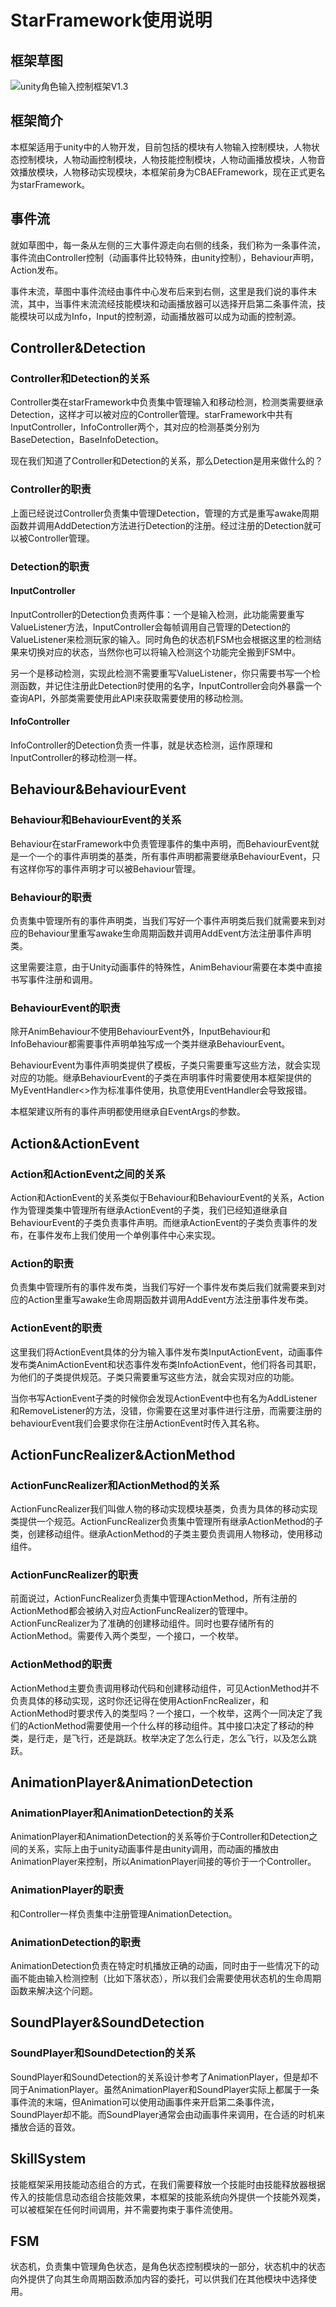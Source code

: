 # StarFramework使用说明

## 框架草图

![unity角色输入控制框架V1.3](D:\桌面文件\unity学习日志\CSDN博客\starframework\img\unity角色输入控制框架V1.3.png)

## 框架简介

本框架适用于unity中的人物开发，目前包括的模块有人物输入控制模块，人物状态控制模块，人物动画控制模块，人物技能控制模块，人物动画播放模块，人物音效播放模块，人物移动实现模块，本框架前身为CBAEFramework，现在正式更名为starFramework。

## 事件流

就如草图中，每一条从左侧的三大事件源走向右侧的线条，我们称为一条事件流，事件流由Controller控制（动画事件比较特殊，由unity控制），Behaviour声明，Action发布。

事件末流，草图中事件流经由事件中心发布后来到右侧，这里是我们说的事件末流，其中，当事件末流流经技能模块和动画播放器可以选择开启第二条事件流，技能模块可以成为Info，Input的控制源，动画播放器可以成为动画的控制源。

## Controller&Detection

### Controller和Detection的关系

Controller类在starFramework中负责集中管理输入和移动检测，检测类需要继承Detection，这样才可以被对应的Controller管理。starFramework中共有InputController，InfoController两个，其对应的检测基类分别为BaseDetection，BaseInfoDetection。

现在我们知道了Controller和Detection的关系，那么Detection是用来做什么的？

### Controller的职责

上面已经说过Controller负责集中管理Detection，管理的方式是重写awake周期函数并调用AddDetection方法进行Detection的注册。经过注册的Detection就可以被Controller管理。

### Detection的职责

#### InputController

InputController的Detection负责两件事：一个是输入检测，此功能需要重写ValueListener方法，InputController会每帧调用自己管理的Detection的ValueListener来检测玩家的输入。同时角色的状态机FSM也会根据这里的检测结果来切换对应的状态，当然你也可以将输入检测这个功能完全搬到FSM中。

另一个是移动检测，实现此检测不需要重写ValueListener，你只需要书写一个检测函数，并记住注册此Detection时使用的名字，InputController会向外暴露一个查询API，外部类需要使用此API来获取需要使用的移动检测。

#### InfoController

InfoController的Detection负责一件事，就是状态检测，运作原理和InputController的移动检测一样。

## Behaviour&BehaviourEvent

### Behaviour和BehaviourEvent的关系

Behaviour在starFramework中负责管理事件的集中声明，而BehaviourEvent就是一个一个的事件声明类的基类，所有事件声明都需要继承BehaviourEvent，只有这样你写的事件声明才可以被Behaviour管理。

### Behaviour的职责

负责集中管理所有的事件声明类，当我们写好一个事件声明类后我们就需要来到对应的Behaviour里重写awake生命周期函数并调用AddEvent方法注册事件声明类。

这里需要注意，由于Unity动画事件的特殊性，AnimBehaviour需要在本类中直接书写事件注册和调用。

### BehaviourEvent的职责

除开AnimBehaviour不使用BehaviourEvent外，InputBehaviour和InfoBehaviour都需要事件声明单独写成一个类并继承BehaviourEvent。

BehaviourEvent为事件声明类提供了模板，子类只需要重写这些方法，就会实现对应的功能。继承BehaviourEvent的子类在声明事件时需要使用本框架提供的MyEventHandler<>作为标准事件使用，执意使用EventHandler会导致报错。

本框架建议所有的事件声明都使用继承自EventArgs的参数。

## Action&ActionEvent

### Action和ActionEvent之间的关系

Action和ActionEvent的关系类似于Behaviour和BehaviourEvent的关系，Action作为管理类集中管理所有继承ActionEvent的子类，我们已经知道继承自BehaviourEvent的子类负责事件声明。而继承ActionEvent的子类负责事件的发布，在事件发布上我们使用一个单例事件中心来实现。

### Action的职责

负责集中管理所有的事件发布类，当我们写好一个事件发布类后我们就需要来到对应的Action里重写awake生命周期函数并调用AddEvent方法注册事件发布类。

### ActionEvent的职责

这里我们将ActionEvent具体的分为输入事件发布类InputActionEvent，动画事件发布类AnimActionEvent和状态事件发布类InfoActionEvent，他们将各司其职，为他们的子类提供规范。子类只需要重写这些方法，就会实现对应的功能。

当你书写ActionEvent子类的时候你会发现ActionEvent中也有名为AddListener和RemoveListener的方法，没错，你需要在这里对事件进行注册，而需要注册的behaviourEvent我们会要求你在注册ActionEvent时传入其名称。

## ActionFuncRealizer&ActionMethod

### ActionFuncRealizer和ActionMethod的关系

ActionFuncRealizer我们叫做人物的移动实现模块基类，负责为具体的移动实现类提供一个规范。ActionFuncRealizer负责集中管理所有继承ActionMethod的子类，创建移动组件。继承ActionMethod的子类主要负责调用人物移动，使用移动组件。

### ActionFuncRealizer的职责

前面说过，ActionFuncRealizer负责集中管理ActionMethod，所有注册的ActionMethod都会被纳入对应ActionFuncRealizer的管理中。ActionFuncRealizer为了准确的创建移动组件。同时也要存储所有的ActionMethod。需要传入两个类型，一个接口，一个枚举。

### ActionMethod的职责

ActionMethod主要负责调用移动代码和创建移动组件，可见ActionMethod并不负责具体的移动实现，这时你还记得在使用ActionFncRealizer，和ActionMethod时要求传入的类型吗？一个接口，一个枚举，这两个一同决定了我们的ActionMethod需要使用一个什么样的移动组件。其中接口决定了移动的种类，是行走，是飞行，还是跳跃。枚举决定了怎么行走，怎么飞行，以及怎么跳跃。

## AnimationPlayer&AnimationDetection

### AnimationPlayer和AnimationDetection的关系

AnimationPlayer和AnimationDetection的关系等价于Controller和Detection之间的关系，实际上由于unity动画事件是由unity调用，而动画的播放由AnimationPlayer来控制，所以AnimationPlayer间接的等价于一个Controller。

### AnimationPlayer的职责

和Controller一样负责集中注册管理AnimationDetection。

### AnimationDetection的职责

AnimationDetection负责在特定时机播放正确的动画，同时由于一些情况下的动画不能由输入检测控制（比如下落状态），所以我们会需要使用状态机的生命周期函数来解决这个问题。

## SoundPlayer&SoundDetection

### SoundPlayer和SoundDetection的关系

SoundPlayer和SoundDetection的关系设计参考了AnimationPlayer，但是却不同于AnimationPlayer。虽然AnimationPlayer和SoundPlayer实际上都属于一条事件流的末端，但Animation可以使用动画事件来开启第二条事件流，SoundPlayer却不能。而SoundPlayer通常会由动画事件来调用，在合适的时机来播放合适的音效。

## SkillSystem

技能框架采用技能动态组合的方式，在我们需要释放一个技能时由技能释放器根据传入的技能信息动态组合技能效果，本框架的技能系统向外提供一个技能外观类，可以被框架在任何时间调用，并不需要拘束于事件流使用。

## FSM

状态机，负责集中管理角色状态，是角色状态控制模块的一部分，状态机中的状态向外提供了向其生命周期函数添加内容的委托，可以供我们在其他模块中选择使用。

